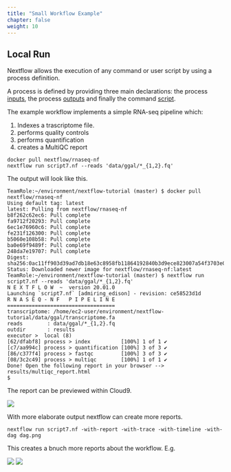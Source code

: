 ```yaml
---
title: "Small Workflow Example"
chapter: false
weight: 10
---
```


## Local Run


Nextflow allows the execution of any command or user script by using a process definition.

A process is defined by providing three main declarations: the process [inputs](https://www.nextflow.io/docs/latest/process.html#inputs), the process [outputs](https://www.nextflow.io/docs/latest/process.html#outputs) and finally the command [script](https://www.nextflow.io/docs/latest/process.html#script).

The example workflow implements a simple RNA-seq pipeline which:

   1. Indexes a trascriptome file.
   2. performs quality controls
   3. performs quantification
   4. creates a MultiQC report

```
docker pull nextflow/rnaseq-nf
nextflow run script7.nf --reads 'data/ggal/*_{1,2}.fq'
```

The output will look like this.

```
TeamRole:~/environment/nextflow-tutorial (master) $ docker pull nextflow/rnaseq-nf
Using default tag: latest
latest: Pulling from nextflow/rnaseq-nf
b8f262c62ec6: Pull complete 
fa9712f20293: Pull complete 
6ec1e76960c6: Pull complete 
fe231f126300: Pull complete 
b5060e108b58: Pull complete 
ba0e69f9489f: Pull complete 
248da7e19707: Pull complete 
Digest: sha256:0ac11ff903d39ad7db18e63c8958fb11864192840b3d9ece823007a54f3703e0
Status: Downloaded newer image for nextflow/rnaseq-nf:latest
TeamRole:~/environment/nextflow-tutorial (master) $ nextflow run script7.nf --reads 'data/ggal/*_{1,2}.fq'
N E X T F L O W  ~  version 20.01.0
Launching `script7.nf` [admiring_edison] - revision: ce58523d1d
R N A S E Q - N F   P I P E L I N E    
===================================
transcriptome: /home/ec2-user/environment/nextflow-tutorial/data/ggal/transcriptome.fa
reads        : data/ggal/*_{1,2}.fq
outdir       : results
executor >  local (8)
[62/dfabf8] process > index          [100%] 1 of 1 ✔
[c7/aa994c] process > quantification [100%] 3 of 3 ✔
[86/c377f4] process > fastqc         [100%] 3 of 3 ✔
[08/3c2c49] process > multiqc        [100%] 1 of 1 ✔
Done! Open the following report in your browser --> results/multiqc_report.html
$ 
```

The report can be previewed within Cloud9.

![](/images/nextflow-on-aws-batch/nextflow101/multiqc_report.png)


With more elaborate output nextflow can create more reports.

```
nextflow run script7.nf -with-report -with-trace -with-timeline -with-dag dag.png 
```

This creates a bnuch more reports about the workflow. E.g.

![](/images/nextflow-on-aws-batch/nextflow101/dag.png) 
![](/images/nextflow-on-aws-batch/nextflow101/timeline.png) 
